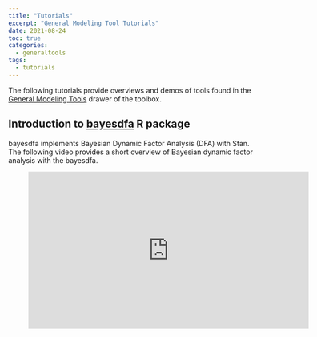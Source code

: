 ```yaml
---
title: "Tutorials"
excerpt: "General Modeling Tool Tutorials"
date: 2021-08-24
toc: true
categories:
  - generaltools
tags:
  - tutorials
---
```


The following tutorials provide overviews and demos of tools found in the [General Modeling Tools](https://nmfs-general-modeling-tools.github.io/) drawer of the toolbox. 

## Introduction to [bayesdfa](https://fate-ewi.github.io/bayesdfa/) R package

bayesdfa implements Bayesian Dynamic Factor Analysis (DFA) with Stan. The following video provides a short overview of Bayesian dynamic factor analysis with the bayesdfa.

<figure class="video_container">
  <iframe width="560" height="315" src="https://www.youtube.com/embed/yTX7D8_Ad8g" frameborder="0" allowfullscreen="true"> </iframe>
</figure>

